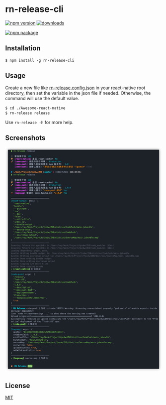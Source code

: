 # rn-release-cli

[![npm version](https://badge.fury.io/js/rn-release-cli.svg)](//npmjs.com/package/rn-release-cli)
[![downloads](https://img.shields.io/npm/dt/rn-release-cli.svg?maxAge=2592000)](https://www.npmjs.com/package/rn-release-cli)


[![npm package](https://nodei.co/npm/rn-release-cli.png?downloads=true&downloadRank=true&stars=true)](https://nodei.co/npm/rn-release-cli/)


## Installation

```
$ npm install -g rn-release-cli
```

## Usage

Create a new file like [rn-release.config.json](./config/rn-release.config.json) in your react-native root directory, then set the variable in the json file if needed. Otherwise, the command will use the default value.

```
$ cd ./Awesome-react-native
$ rn-release release
```

Use `rn-release -h` for more help.

## Screenshots

<!-- ![screenshot](./assets/screenshot@2x.png) -->
<p> <img src="./assets/screenshot@2x.png" alt="raykle" width=1000 /> <p>

## License

[MIT](./LICENSE)

<br/>

<!-- [![buymeacoffee](./assets/buymeacoffee.svg)](https://www.buymeacoffee.com/raykle) -->
<!-- <a href="https://www.buymeacoffee.com/raykle" target="_blank"><img src="./assets/buymeacoffee.png" alt="Buy Me A Coffee" width="181"/></a> -->
